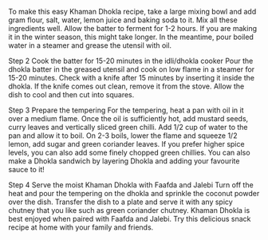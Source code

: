 To make this easy Khaman Dhokla recipe, take a large mixing bowl and add gram flour, salt, water, lemon juice and baking soda to it. Mix all these ingredients well. Allow the batter to ferment for 1-2 hours. If you are making it in the winter season, this might take longer. In the meantime, pour boiled water in a steamer and grease the utensil with oil.

Step 2 Cook the batter for 15-20 minutes in the idli/dhokla cooker Pour the dhokla batter in the greased utensil and cook on low flame in a steamer for 15-20 minutes. Check with a knife after 15 minutes by inserting it inside the dhokla. If the knife comes out clean, remove it from the stove. Allow the dish to cool and then cut into squares.

Step 3 Prepare the tempering For the tempering, heat a pan with oil in it over a medium flame. Once the oil is sufficiently hot, add mustard seeds, curry leaves and vertically sliced green chilli. Add 1/2 cup of water to the pan and allow it to boil. On 2-3 boils, lower the flame and squeeze 1/2 lemon, add sugar and green coriander leaves. If you prefer higher spice levels, you can also add some finely chopped green chillies. You can also make a Dhokla sandwich by layering Dhokla and adding your favourite sauce to it!

Step 4 Serve the moist Khaman Dhokla with Faafda and Jalebi Turn off the heat and pour the tempering on the dhokla and sprinkle the coconut powder over the dish. Transfer the dish to a plate and serve it with any spicy chutney that you like such as green coriander chutney. Khaman Dhokla is best enjoyed when paired with Faafda and Jalebi. Try this delicious snack recipe at home with your family and friends.
